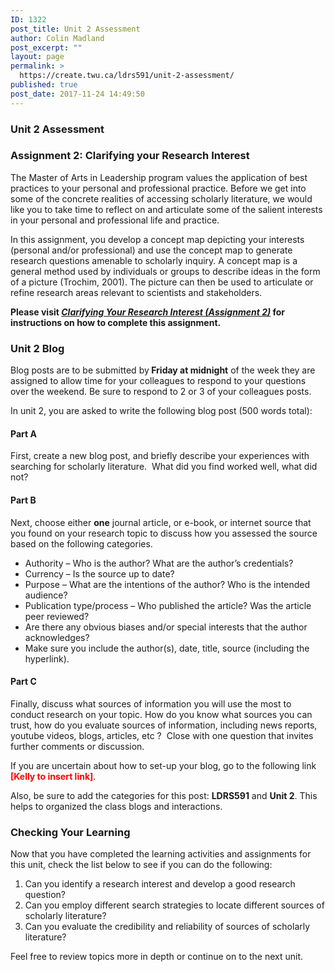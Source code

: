 ```yaml
---
ID: 1322
post_title: Unit 2 Assessment
author: Colin Madland
post_excerpt: ""
layout: page
permalink: >
  https://create.twu.ca/ldrs591/unit-2-assessment/
published: true
post_date: 2017-11-24 14:49:50
---
```

<h3>Unit 2 Assessment</h3>
<h3>Assignment 2: Clarifying your Research Interest</h3>
The Master of Arts in Leadership program values the application of best practices to your personal and professional practice. Before we get into some of the concrete realities of accessing scholarly literature, we would like you to take time to reflect on and articulate some of the salient interests in your personal and professional life and practice.

In this assignment, you develop a concept map depicting your interests (personal and/or professional) and use the concept map to generate research questions amenable to scholarly inquiry. A concept map is a general method used by individuals or groups to describe ideas in the form of a picture (Trochim, 2001). The picture can then be used to articulate or refine research areas relevant to scientists and stakeholders.

<strong>Please visit <a href="https://create.twu.ca/ldrs591/clarifying-your-research-interest-2/"><em>Clarifying Your Research Interest (Assignment 2)</em></a> for instructions on how to complete this assignment.</strong>
<h3>Unit 2 Blog</h3>
Blog posts are to be submitted by<strong> Friday at midnight</strong> of the week they are assigned to allow time for your colleagues to respond to your questions over the weekend. Be sure to respond to 2 or 3 of your colleagues posts.

In unit 2, you are asked to write the following blog post (500 words total):
<h4>Part A</h4>
First, create a new blog post, and briefly describe your experiences with searching for scholarly literature.  What did you find worked well, what did not?
<h4>Part B</h4>
Next, choose either <strong>one</strong> journal article, or e-book, or internet source that you found on your research topic to discuss how you assessed the source based on the following categories.
<ul>
 	<li>Authority – Who is the author? What are the author’s credentials?</li>
 	<li>Currency – Is the source up to date?</li>
 	<li>Purpose – What are the intentions of the author? Who is the intended audience?</li>
 	<li>Publication type/process – Who published the article? Was the article peer reviewed?</li>
 	<li>Are there any obvious biases and/or special interests that the author acknowledges?</li>
 	<li>Make sure you include the author(s), date, title, source (including the hyperlink).</li>
</ul>
<h4>Part C</h4>
Finally, discuss what sources of information you will use the most to conduct research on your topic. How do you know what sources you can trust, how do you evaluate sources of information, including news reports, youtube videos, blogs, articles, etc ?  Close with one question that invites further comments or discussion.

If you are uncertain about how to set-up your blog, go to the following link<span style="color: #ff0000"><strong> [Kelly to insert link]</strong></span>.

Also, be sure to add the categories for this post: <strong>LDRS591</strong> and <strong>Unit 2</strong>. This helps to organized the class blogs and interactions.
<h3>Checking Your Learning</h3>
Now that you have completed the learning activities and assignments for this unit, check the list below to see if you can do the following:
<ol>
 	<li>Can you identify a research interest and develop a good research question?</li>
 	<li>Can you employ different search strategies to locate different sources of scholarly literature?</li>
 	<li>Can you evaluate the credibility and reliability of sources of scholarly literature?</li>
</ol>
Feel free to review topics more in depth or continue on to the next unit.